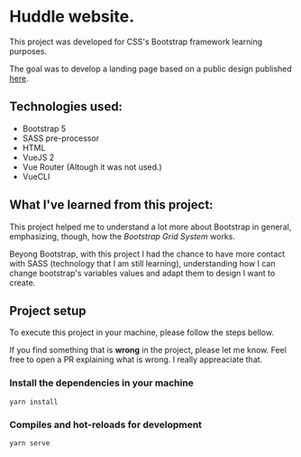 # Huddle website.

<p>This project was developed for CSS's Bootstrap framework learning purposes.</p>
<p>The goal was to develop a landing page based on a public design published <a href="">here</a>.</p>


## Technologies used:
- Bootstrap 5
- SASS pre-processor
- HTML
- VueJS 2
- Vue Router (Altough it was not used.)
- VueCLI


## What I've learned from this project:
<p>This project helped me to understand a lot more about Bootstrap in general, emphasizing, though, how the <em>Bootstrap Grid System</em> works.</p>

<p>Beyong Bootstrap, with this project I had the chance to have more contact with SASS (technology that I am still learning), understanding how I can change bootstrap's variables values and adapt them to design I want to create.</p>


## Project setup
<p>To execute this project in your machine, please follow the steps bellow.</p>
<p>If you find something that is <strong>wrong</strong> in the project, please let me know. Feel free to open a PR explaining what is wrong. I really appreaciate that.</p>

### Install the dependencies in your machine
```
yarn install
```

### Compiles and hot-reloads for development
```
yarn serve 
```